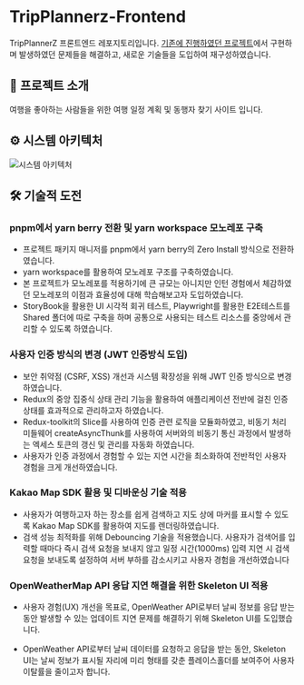 # TripPlannerz-Frontend

TripPlannerZ 프론트엔드 레포지토리입니다. [기존에 진행하였던 프로젝트](https://github.com/GraudationProject2023/Tripplannerz)에서 구현하며 발생하였던 문제들을 해결하고, 새로운 기술들을 도입하여 재구성하였습니다.

## 👋 프로젝트 소개

여행을 좋아하는 사람들을 위한 여행 일정 계획 및 동행자 찾기 사이트 입니다.


## ⚙️ 시스템 아키텍처
![시스템 아키텍처](https://github.com/GraudationProject2023/Client/assets/97590636/2cff339f-ca4a-4928-9731-8c34397f2b6f)


## 🛠️ 기술적 도전

### pnpm에서 yarn berry 전환 및 yarn workspace 모노레포 구축

- 프로젝트 패키지 매니저를 pnpm에서 yarn berry의 Zero Install 방식으로 전환하였습니다.
- yarn workspace를 활용하여 모노레포 구조를 구축하였습니다.
- 본 프로젝트가 모노레포를 적용하기에 큰 규모는 아니지만 인턴 경험에서 체감하였던 모노레포의 이점과 효율성에 대해 학습해보고자 도입하였습니다.
- StoryBook을 활용한 UI 시각적 회귀 테스트, Playwright를 활용한 E2E테스트를 Shared 폴더에 따로 구축을 하며 공통으로 사용되는 테스트 리소스를 중앙에서 관리할 수 있도록 하였습니다.

### 사용자 인증 방식의 변경 (JWT 인증방식 도입)

- 보안 취약점 (CSRF, XSS) 개선과 시스템 확장성을 위해 JWT 인증 방식으로 변경하였습니다.
- Redux의 중앙 집중식 상태 관리 기능을 활용하여 애플리케이션 전반에 걸친 인증 상태를 효과적으로 관리하고자 하였습니다.
- Redux-toolkit의 Slice를 사용하여 인증 관련 로직을 모듈화하였고, 비동기 처리 미들웨어 createAsyncThunk를 사용하여 서버와의 비동기 통신 과정에서 발생하는 엑세스 토큰의 갱신 및 관리를 자동화 하였습니다.
- 사용자가 인증 과정에서 경험할 수 있는 지연 시간을 최소화하여 전반적인 사용자 경험을 크게 개선하였습니다.

### Kakao Map SDK 활용 및 디바운싱 기술 적용

- 사용자가 여행하고자 하는 장소를 쉽게 검색하고 지도 상에 마커를 표시할 수 있도록 Kakao Map SDK를 활용하여 지도를 렌더링하였습니다.
- 검색 성능 최적화를 위해 Debouncing 기술을 적용했습니다. 사용자가 검색어를 입력할 때마다 즉시 검색 요청을 보내지 않고 일정 시간(1000ms) 입력 지연 시 검색 요청을 보내도록 설정하여 서버 부하를 감소시키고 사용자 경험을 개선하였습니다

### OpenWeatherMap API 응답 지연 해결을 위한 Skeleton UI 적용

- 사용자 경험(UX) 개선을 목표로, OpenWeather API로부터 날씨 정보를 응답 받는 동안 발생할 수 있는 업데이트 지연 문제를 해결하기 위해 Skeleton UI를 도입했습니다.

- OpenWeather API로부터 날씨 데이터를 요청하고 응답을 받는 동안, Skeleton UI는 날씨 정보가 표시될 자리에 미리 형태를 갖춘 플레이스홀더를 보여주어 사용자 이탈률을 줄이고자 합니다.
